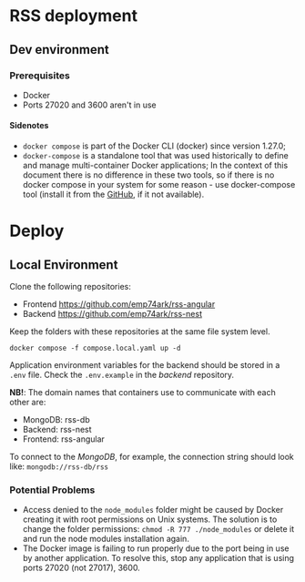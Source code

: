 # RSS deployment

## Dev environment

### Prerequisites

- Docker
- Ports 27020 and 3600 aren't in use

#### Sidenotes

- `docker compose` is part of the Docker CLI (docker) since version 1.27.0;
- `docker-compose` is a standalone tool that was used historically to define and manage multi-container Docker
  applications;
  In the context of this document there is no difference in these two tools, so if there is no docker compose in your
  system for some reason - use docker-compose tool (install it from the [GitHub](https://github.com/docker/compose), if
  it not available).

# Deploy

## Local Environment

Clone the following repositories:

- Frontend https://github.com/emp74ark/rss-angular
- Backend https://github.com/emp74ark/rss-nest

Keep the folders with these repositories at the same file system level.

```shell
docker compose -f compose.local.yaml up -d
```

Application environment variables for the backend should be stored in a `.env` file. Check
the `.env.example` in the _backend_ repository.

**NB!**: The domain names that containers use to communicate with each other are:

- MongoDB: rss-db
- Backend: rss-nest
- Frontend: rss-angular

To connect to the _MongoDB_, for example, the connection string should look like:
`mongodb://rss-db/rss`

### Potential Problems

- Access denied to the `node_modules` folder might be caused by Docker creating it with root permissions on Unix
  systems. The solution is to change the folder permissions: `chmod -R 777 ./node_modules` or delete it and run the node
  modules installation again.
- The Docker image is failing to run properly due to the port being in use by another application. To resolve this,
  stop any application that is using ports 27020 (not 27017), 3600.
